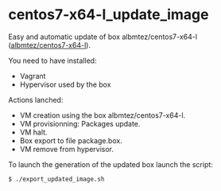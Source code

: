 # centos7-x64-l_update_image
Easy and automatic update of box albmtez/centos7-x64-l ([albmtez/centos7-x64-l](https://app.vagrantup.com/albmtez/boxes/centos7-x64-l)).

You need to have installed:
- Vagrant
- Hypervisor used by the box

Actions lanched:
- VM creation using the box albmtez/centos7-x64-l.
- VM provisionning: Packages update.
- VM halt.
- Box export to file package.box.
- VM remove from hypervisor.

To launch the generation of the updated box launch the script:
```
$ ./export_updated_image.sh
```